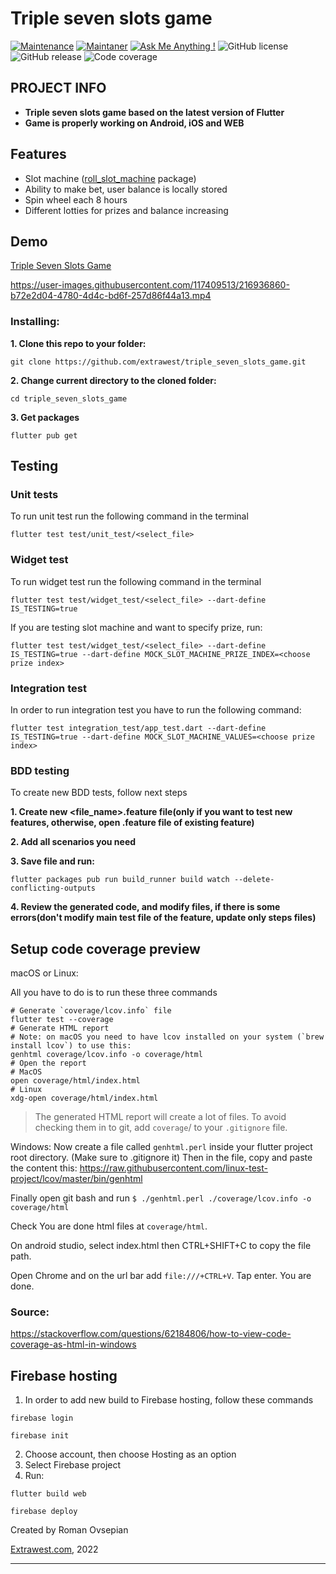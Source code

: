 # Triple seven slots game
[![Maintenance](https://img.shields.io/badge/Maintained%3F-yes-green.svg)]()
[![Maintaner](https://img.shields.io/static/v1?label=Roman%20Ovsepian&message=Maintainer&color=red)](mailto:roman.ovsepian@extrawest.com)
[![Ask Me Anything !](https://img.shields.io/badge/Ask%20me-anything-1abc9c.svg)]()
![GitHub license](https://img.shields.io/github/license/Naereen/StrapDown.js.svg)
![GitHub release](https://img.shields.io/badge/release-v1.0.0-blue)
![Code coverage](https://img.shields.io/badge/Code%20coverage-64%25-yellowgreen)

## PROJECT INFO

- **Triple seven slots game based on the latest version of Flutter**
- **Game is properly working on Android, iOS and WEB**


## Features

- Slot machine ([roll_slot_machine](https://github.com/extrawest/roll_slot_machine) package)
- Ability to make bet, user balance is locally stored
- Spin wheel each 8 hours
- Different lotties for prizes and balance increasing

## Demo

[Triple Seven Slots Game](https://triple-seven-slots.web.app)

https://user-images.githubusercontent.com/117409513/216936860-b72e2d04-4780-4d4c-bd6f-257d86f44a13.mp4


### Installing:

**1. Clone this repo to your folder:**

```
git clone https://github.com/extrawest/triple_seven_slots_game.git
```

**2. Change current directory to the cloned folder:**

```
cd triple_seven_slots_game
```

**3. Get packages**

```
flutter pub get
```

## Testing
### Unit tests
To run unit test run the following command in the terminal
```shell
flutter test test/unit_test/<select_file>
```

### Widget test
To run widget test run the following command in the terminal

```shell
flutter test test/widget_test/<select_file> --dart-define IS_TESTING=true
```
If you are testing slot machine and want to specify prize, run:

```shell
flutter test test/widget_test/<select_file> --dart-define IS_TESTING=true --dart-define MOCK_SLOT_MACHINE_PRIZE_INDEX=<choose prize index>
```

### Integration test
In order to run integration test you have to run the following command:

```shell
flutter test integration_test/app_test.dart --dart-define IS_TESTING=true --dart-define MOCK_SLOT_MACHINE_VALUES=<choose prize index>
```

### BDD testing
To create new BDD tests, follow next steps

**1. Create new <file_name>.feature file(only if you want to test new features, otherwise, open .feature file of existing feature)**

**2. Add all scenarios you need**

**3. Save file and run:**

```
flutter packages pub run build_runner build watch --delete-conflicting-outputs
```

**4. Review the generated code, and modify files, if there is some errors(don't modify main test file of the feature, update only steps files)**


## Setup code coverage preview

macOS or Linux:

All you have to do is to run these three commands
```shell
# Generate `coverage/lcov.info` file
flutter test --coverage
# Generate HTML report
# Note: on macOS you need to have lcov installed on your system (`brew install lcov`) to use this:
genhtml coverage/lcov.info -o coverage/html
# Open the report
# MacOS
open coverage/html/index.html
# Linux
xdg-open coverage/html/index.html
```

>The generated HTML report will create a lot of files. To avoid checking them in to git, add `coverage`/ to your `.gitignore` file.

Windows:
Now create a file called `genhtml.perl` inside your flutter project root directory. (Make sure to .gitignore it) Then in the file, copy and paste the content this: https://raw.githubusercontent.com/linux-test-project/lcov/master/bin/genhtml

Finally open git bash and run `$ ./genhtml.perl ./coverage/lcov.info -o coverage/html`

Check You are done html files at `coverage/html`.

On android studio, select index.html then CTRL+SHIFT+C to copy the file path.

Open Chrome and on the url bar add `file:///+CTRL+V`. Tap enter. You are done.

### Source:
https://stackoverflow.com/questions/62184806/how-to-view-code-coverage-as-html-in-windows
<br>


## Firebase hosting

1. In order to add new build to Firebase hosting, follow these commands

```shell
firebase login
```
```shell
firebase init
```
2. Choose account, then choose Hosting as an option
3. Select Firebase project
4. Run:
```shell
flutter build web
```
```shell
firebase deploy
```


Created by Roman Ovsepian

[Extrawest.com](https://www.extrawest.com), 2022

---
